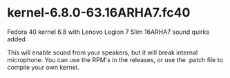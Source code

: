 # kernel-6.8.0-63.16ARHA7.fc40
Fedora 40 kernel 6.8 with Lenovo Legion 7 Slim 16ARHA7 sound quirks added.

This will enable sound from your speakers, but it will break internal microphone.
You can use the RPM's in the releases, or use the .patch file to compile your own kernel.
